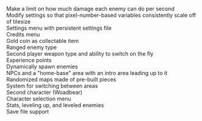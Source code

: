 Make a limit on how much damage each enemy can do per second  
Modify settings so that pixel-number-based variables consistently scale off of tilesize  
Settings menu with persistent settings file  
Credits menu  
Gold coin as collectable item  
Ranged enemy type  
Second player weapon type and ability to switch on the fly  
Experience points  
Dynamically spawn enemies  
NPCs and a "home-base" area with an intro area leading up to it  
Randomized maps made of pre-built pieces  
System for switching between areas  
Second character (Woadbear)  
Character selection menu  
Stats, leveling up, and leveled enemies  
Save file support  